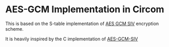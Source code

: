 # AES-GCM Implementation in Circom

This is based on the S-table implementation of [AES GCM SIV](https://datatracker.ietf.org/doc/html/rfc8452) encryption scheme.

It is heavily inspired by the C implementation of [AES-GCM-SIV](https://github.com/Shay-Gueron/AES-GCM-SIV)